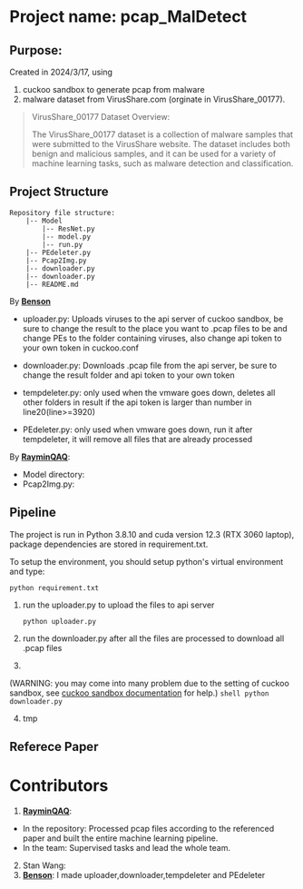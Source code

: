 # Project name: pcap_MalDetect
## Purpose: 
Created in 2024/3/17, using 
  1. cuckoo sandbox to generate pcap from malware
  2. malware dataset from VirusShare.com (orginate in VirusShare_00177).
  > VirusShare_00177 Dataset Overview:
>   
  > The VirusShare_00177 dataset is a collection of malware samples that were submitted to the VirusShare website. The dataset includes both benign and malicious     samples, and it can be used for a variety of machine learning tasks, such as malware detection and classification.

## Project Structure

```
Repository file structure:
    |-- Model 
        |-- ResNet.py
        |-- model.py
        |-- run.py
    |-- PEdeleter.py
    |-- Pcap2Img.py
    |-- downloader.py
    |-- downloader.py
    |-- README.md
```

By **[Benson](https://github.com/benson5104)**
- uploader.py: Uploads viruses to the api server of cuckoo sandbox, be sure to change the result to the place you want to .pcap files to be and change PEs to the folder containing viruses, also              change api token to your own token in cuckoo.conf

- downloader.py: Downloads .pcap file from the api server, be sure to change the result folder and api token to your own token

- tempdeleter.py: only used when the vmware goes down, deletes all other folders in result if the api token is larger than number in line20(line>=3920)

- PEdeleter.py: only used when vmware goes down, run it after tempdeleter, it will remove all files that are already processed

By **[RayminQAQ](https://github.com/RayminQAQ)**:
- Model directory:
- Pcap2Img.py:

## Pipeline
The project is run in Python 3.8.10 and cuda version 12.3 (RTX 3060 laptop), package dependencies are stored in requirement.txt.

To setup the environment, you should setup python's virtual environment and type:
```shell
python requirement.txt
```
1. run the uploader.py to upload the files to api server
    ```shell
    python uploader.py
    ```

2. run the downloader.py after all the files are processed to download all .pcap files
3. 
(WARNING: you may come into many problem due to the setting of cuckoo sandbox, see [cuckoo sandbox documentation](https://cuckoo.readthedocs.io/en/latest/) for help.)
    ```shell
    python downloader.py
    ```

4. tmp



## Referece Paper


# Contributors
1. **[RayminQAQ](https://github.com/RayminQAQ)**:
  - In the repository: Processed pcap files according to the referenced paper and built the entire machine learning pipeline.
  - In the team: Supervised tasks and lead the whole team.
2. Stan Wang:
3. **[Benson](https://github.com/benson5104)**: I made uploader,downloader,tempdeleter and PEdeleter
